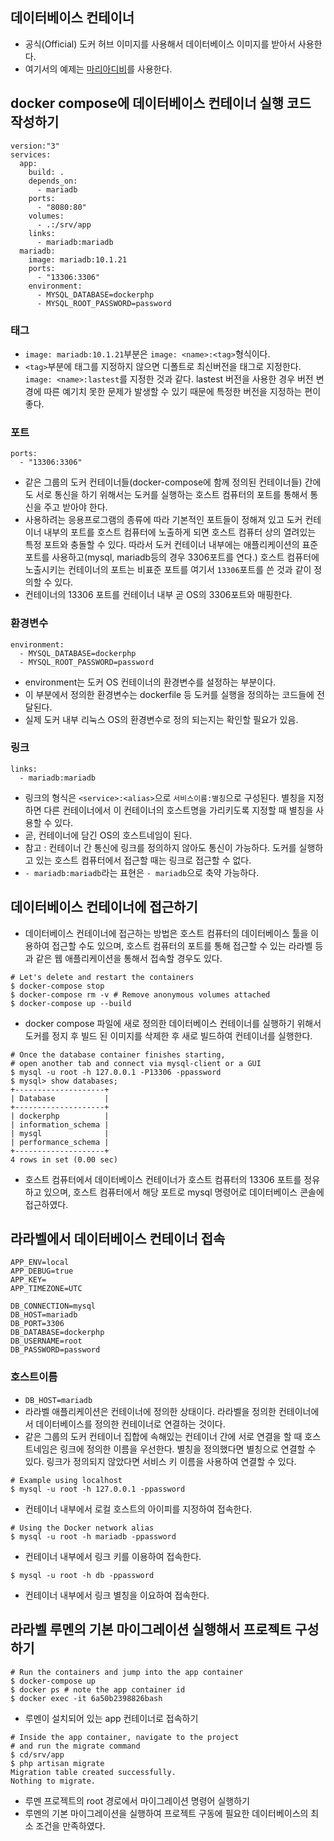 ## 데이터베이스 컨테이너
- 공식(Official) 도커 허브 이미지를 사용해서 데이터베이스 이미지를 받아서 사용한다.
- 여기서의 예제는 [마리아디비](https://hub.docker.com/_/mariadb/)를 사용한다.

## docker compose에 데이터베이스 컨테이너 실행 코드 작성하기
```
version:"3" 
services:
  app:
    build: .
    depends_on:
      - mariadb
    ports:
      - "8080:80"
    volumes:
      - .:/srv/app
    links:
      - mariadb:mariadb
  mariadb:
    image: mariadb:10.1.21
    ports:
      - "13306:3306"
    environment:
      - MYSQL_DATABASE=dockerphp
      - MYSQL_ROOT_PASSWORD=password
```

### 태그
- `image: mariadb:10.1.21`부분은 `image: <name>:<tag>`형식이다.
- `<tag>`부분에 태그를 지정하지 않으면 디폴트로 최신버전을 태그로 지정한다. `image: <name>:lastest`를 지정한 것과 같다. lastest 버전을 사용한 경우 버전 변경에 따른 예기치 못한 문제가 발생할 수 있기 때문에 특정한 버전을 지정하는 편이 좋다.

### 포트
```
ports:
  - "13306:3306"
```
- 같은 그룹의 도커 컨테이너들(docker-compose에 함께 정의된 컨테이너들) 간에도 서로 통신을 하기 위해서는 도커를 실행하는 호스트 컴퓨터의 포트를 통해서 통신을 주고 받아야 한다.
- 사용하려는 응용프로그램의 종류에 따라 기본적인 포트들이 정해져 있고 도커 컨테이너 내부의 포트를 호스트 컴퓨터에 노출하게 되면 호스트 컴퓨터 상의 열려있는 특정 포트와 충돌할 수 있다. 따라서 도커 컨테이너 내부에는 애플리케이션의 표준 포트를 사용하고(mysql, mariadb등의 경우 3306포트를 연다.) 호스트 컴퓨터에 노출시키는 컨테이너의 포트는 비표준 포트를 여기서 `13306`포트를 쓴 것과 같이 정의할 수 있다.
- 컨테이너의 13306 포트를 컨테이너 내부 곧 OS의 3306포트와 매핑한다.

### 환경변수
```
environment:
  - MYSQL_DATABASE=dockerphp
  - MYSQL_ROOT_PASSWORD=password
```
- environment는 도커 OS 컨테이너의 환경변수를 설정하는 부분이다.
- 이 부분에서 정의한 환경변수는 dockerfile 등 도커를 실행을 정의하는 코드들에 전달된다.
- 실제 도커 내부 리눅스 OS의 환경변수로 정의 되는지는 확인할 필요가 있음.

### 링크
```
links:
  - mariadb:mariadb
```
- 링크의 형식은 `<service>:<alias>`으로 `서비스이름:별칭`으로 구성된다. 별칭을 지정하면 다른 컨테이너에서 이 컨테이너의 호스트명을 가리키도록 지정할 때 별칭을 사용할 수 있다.
- 곧, 컨테이너에 담긴 OS의 호스트네임이 된다.
- 참고 : 컨테이너 간 통신에 링크를 정의하지 않아도 통신이 가능하다. 도커를 실행하고 있는 호스트 컴퓨터에서 접근할 때는 링크로 접근할 수 없다.
- `- mariadb:mariadb`라는 표현은 `- mariadb`으로 축약 가능하다.

## 데이터베이스 컨테이너에 접근하기
- 데이터베이스 컨테이너에 접근하는 방법은 호스트 컴퓨터의 데이터베이스 툴을 이용하여 접근할 수도 있으며, 호스트 컴퓨터의 포트를 통해 접근할 수 있는 라라벨 등과 같은 웹 애플리케이션을 통해서 접속할 경우도 있다.

```
# Let's delete and restart the containers
$ docker-compose stop
$ docker-compose rm -v # Remove anonymous volumes attached
$ docker-compose up --build
```
- docker compose 파일에 새로 정의한 데이터베이스 컨테이너를 실행하기 위해서 도커를 정지 후 빌드 된 이미지를 삭제한 후 새로 빌드하여 컨테이너를 실행한다.

```
# Once the database container finishes starting,
# open another tab and connect via mysql-client or a GUI
$ mysql -u root -h 127.0.0.1 -P13306 -ppassword
$ mysql> show databases;
+--------------------+
| Database           |
+--------------------+
| dockerphp          |
| information_schema |
| mysql              |
| performance_schema |
+--------------------+
4 rows in set (0.00 sec)
```
- 호스트 컴퓨터에서 데이터베이스 컨테이너가 호스트 컴퓨터의 13306 포트를 정유하고 있으며, 호스트 컴퓨터에서 해당 포트로 mysql 명령어로 데이터베이스 콘솔에 접근하였다.

## 라라벨에서 데이터베이스 컨테이너 접속
```
APP_ENV=local
APP_DEBUG=true
APP_KEY=
APP_TIMEZONE=UTC

DB_CONNECTION=mysql
DB_HOST=mariadb
DB_PORT=3306
DB_DATABASE=dockerphp
DB_USERNAME=root
DB_PASSWORD=password
```

### 호스트이름
- `DB_HOST=mariadb`
- 라라벨 애플리케이션은 컨테이너에 정의한 상태이다. 라라벨을 정의한 컨테이너에서 데이터베이스를 정의한 컨테이너로 연결하는 것이다.
- 같은 그룹의 도커 컨테이너 집합에 속해있는 컨테이너 간에 서로 연결을 할 때 호스트네임은 링크에 정의한 이름을 우선한다. 별칭을 정의했다면 별칭으로 연결할 수 있다. 링크가 정의되지 않았다면 서비스 키 이름을 사용하여 연결할 수 있다. 

```
# Example using localhost
$ mysql -u root -h 127.0.0.1 -ppassword
```
- 컨테이너 내부에서 로컬 호스트의 아이피를 지정하여 접속한다.

```
# Using the Docker network alias
$ mysql -u root -h mariadb -ppassword
```
- 컨테이너 내부에서 링크 키를 이용하여 접속한다.

```
$ mysql -u root -h db -ppassword
```
- 컨테이너 내부에서 링크 별칭을 이요하여 접속한다.


## 라라벨 루멘의 기본 마이그레이션 실행해서 프로젝트 구성하기
```
# Run the containers and jump into the app container
$ docker-compose up
$ docker ps # note the app container id
$ docker exec -it 6a50b2398826bash
```
- 루멘이 설치되어 있는 app 컨테이너로 접속하기

```
# Inside the app container, navigate to the project
# and run the migrate command
$ cd/srv/app
$ php artisan migrate
Migration table created successfully.
Nothing to migrate.
```
- 루멘 프로젝트의 root 경로에서 마이그레이션 명령어 실행하기
- 루멘의 기본 마이그레이션을 실행하여 프로젝트 구동에 필요한 데이터베이스의 최소 조건을 만족하였다.
  
